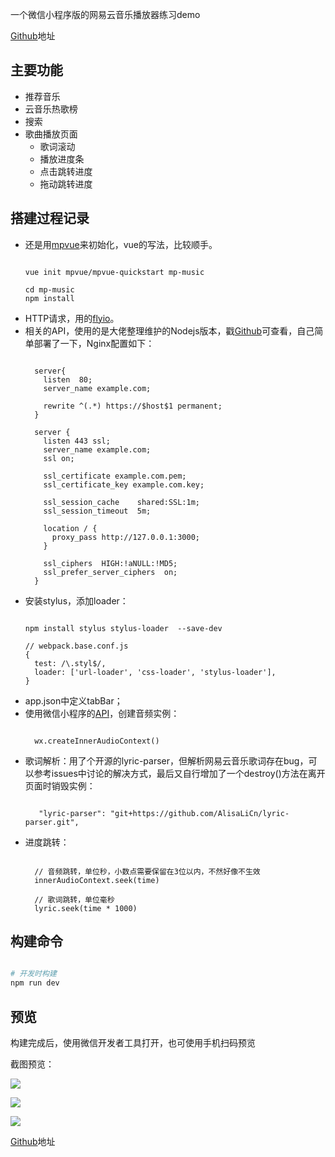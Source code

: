 一个微信小程序版的网易云音乐播放器练习demo

[Github](https://github.com/AlisaLiCn/mp-music)地址

## 主要功能
- 推荐音乐
- 云音乐热歌榜
- 搜索
- 歌曲播放页面
    - 歌词滚动
    - 播放进度条
    - 点击跳转进度
    - 拖动跳转进度

## 搭建过程记录
- 还是用[mpvue](http://mpvue.com/mpvue/)来初始化，vue的写法，比较顺手。
  ```

  vue init mpvue/mpvue-quickstart mp-music

  cd mp-music
  npm install

  ```
- HTTP请求，用的[flyio](https://wendux.github.io/dist/#/doc/flyio/readme)。
- 相关的API，使用的是大佬整理维护的Nodejs版本，戳[Github](https://github.com/Binaryify/NeteaseCloudMusicApi)可查看，自己简单部署了一下，Nginx配置如下：
  ```

	server{
	  listen  80;
	  server_name example.com;

	  rewrite ^(.*) https://$host$1 permanent;
	}

	server {
	  listen 443 ssl;
	  server_name example.com;
	  ssl on;

	  ssl_certificate example.com.pem;
	  ssl_certificate_key example.com.key;

	  ssl_session_cache    shared:SSL:1m;
	  ssl_session_timeout  5m;

	  location / {
	    proxy_pass http://127.0.0.1:3000;
	  }

	  ssl_ciphers  HIGH:!aNULL:!MD5;
	  ssl_prefer_server_ciphers  on;
	}

  ```
- 安装stylus，添加loader：
  ```

  npm install stylus stylus-loader  --save-dev

  // webpack.base.conf.js
  {
    test: /\.styl$/,
    loader: ['url-loader', 'css-loader', 'stylus-loader'],
  }

  ```
- app.json中定义tabBar；
- 使用微信小程序的[API](https://developers.weixin.qq.com/miniprogram/dev/api/InnerAudioContext.html)，创建音频实例：
  ```

	wx.createInnerAudioContext()

  ```
- 歌词解析：用了个开源的lyric-parser，但解析网易云音乐歌词存在bug，可以参考issues中讨论的解决方式，最后又自行增加了一个destroy()方法在离开页面时销毁实例：
  ```

	 "lyric-parser": "git+https://github.com/AlisaLiCn/lyric-parser.git",

  ```
- 进度跳转：
  ```

	// 音频跳转，单位秒，小数点需要保留在3位以内，不然好像不生效
	innerAudioContext.seek(time)

	// 歌词跳转，单位毫秒
	lyric.seek(time * 1000)

  ```


## 构建命令
``` bash

# 开发时构建
npm run dev


```

## 预览
构建完成后，使用微信开发者工具打开，也可使用手机扫码预览

截图预览：

![](https://blog.alisali.cn/2019/03/18/%E5%BE%AE%E4%BF%A1%E5%B0%8F%E7%A8%8B%E5%BA%8F-%E7%BD%91%E6%98%93%E4%BA%91%E9%9F%B3%E4%B9%90/play-list.jpg)

![](https://blog.alisali.cn/2019/03/18/%E5%BE%AE%E4%BF%A1%E5%B0%8F%E7%A8%8B%E5%BA%8F-%E7%BD%91%E6%98%93%E4%BA%91%E9%9F%B3%E4%B9%90/play-search.jpg)

![](https://blog.alisali.cn/2019/03/18/%E5%BE%AE%E4%BF%A1%E5%B0%8F%E7%A8%8B%E5%BA%8F-%E7%BD%91%E6%98%93%E4%BA%91%E9%9F%B3%E4%B9%90/play-detail.jpg)


[Github](https://github.com/AlisaLiCn/mp-music)地址



